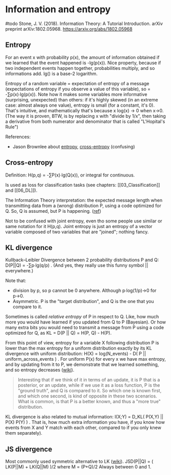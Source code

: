 # Information and entropy

#todo
Stone, J. V. (2018). Information Theory: A Tutorial Introduction. arXiv preprint arXiv:1802.05968.
https://arxiv.org/abs/1802.05968

## Entropy

For an event x with probability p(x), the amount of information obtained if we learned that the event happened is -lg(p(x)). Nice property, because if two independent events happen together, probabilities multiply, and so informations add. lg() is a base-2 logarithm.

Entropy of a random variable = expectation of entropy of a message (expectations of entropy if you observe a value of this variable), so = -∑p(x)∙lg(p(x)). Note how it makes some variables more informative (surprising, unexpected) than others: if it's highly skewed (in an extreme case: almost always one value), entropy is small (for a constant, it's 0). That's intuitive, and mathematically that's because x log(x) → 0 when x→0. (The way it is proven, BTW, is by replacing x with "divide by 1/x", then taking a derivative from both numerator and denominator that is called "L'Hopital's Rule")

References:
* Jason Brownlee about [entropy](https://machinelearningmastery.com/what-is-information-entropy/), [cross-entropy](https://machinelearningmastery.com/cross-entropy-for-machine-learning/) (confusing)

## Cross-entropy

Definition: H(p,q) = -∑P(x)∙lg(Q(x)), or integral for continuous.

Is used as loss for classification tasks (see chapters: [[03_Classification]] and [[06_DL]]).

The Information Theory interpretation: the expected message length when transmitting data from a (wrong) distribution P, using a code optimized for Q. So, Q is assumed, but P is happening. ([ref](https://en.wikipedia.org/wiki/Cross_entropy#Motivation))

Not to be confused with joint entropy, even tho some people use similar or same notation for it H(p,q). Joint entropy is just an entropy of a vector variable composed of two variables that are "joined"; nothing fancy.

## KL divergence

Kullback–Leibler Divergence between 2 probability distributions P and Q: 
D(P||Q) = -∑p∙lg(q/p) . 
(And yes, they really use this funny symbol || everywhere.)

Note that:
* division by p, so p cannot be 0 anywhere. Although p∙log(1/p)→0 for p→0.
* Asymmetric. P is the "target distribution", and Q is the one that you compare to it.

Sometimes is called _relative entropy_ of P in respect to Q. Like, how much more you would have learned if you updated from Q to P (Bayesian). Or how many extra bits you would need to transmit a message from P using a code optimized for Q, as KL = D(P || Q) = H(P, Q) - H(P).

From this point of view, entropy for a variable X following distribution P is lower than the max entropy for a uniform distribution exactly by its KL divergence with uniform distribution:
H(X) = log(N_events) - D( P || uniform_across_events ) .
For uniform P(x) for every x we have max entropy, and by updating from it to P, we demonstrate that we learned something, and so entropy decreases ([wiki](https://en.wikipedia.org/wiki/Kullback%E2%80%93Leibler_divergence)).

> Interesting that if we think of it in terms of an update, it is P that is a posterior, or an update, while if we use it as a loss function, P is the "ground truth", and Q is compared to it. So which one is known first, and which one second, is kind of opposite in these two scenarios. What is common, is that P is a better known, and thus a "more true" distribution.

KL divergence is also related to mutual information: I(X;Y) = D_KL( P(X,Y) || P(X) P(Y) ) . That is, how much extra information you have, if you know how events from X and Y match with each other, compared to if you only knew them separately).

## JS divergence

Most commonly used symmetric alternative to LK ([wiki](https://en.wikipedia.org/wiki/Jensen%E2%80%93Shannon_divergence)). 
JSD(P||Q) = ( LK(P||M) + LK(Q||M) )/2
where M = (P+Q)/2
Always between 0 and 1.